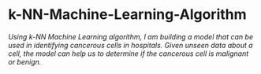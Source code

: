 # k-NN-Machine-Learning-Algorithm
###### Using k-NN Machine Learning algorithm, I am building a model that can be used in identifying cancerous cells in hospitals. Given unseen data about a cell, the model can help us to determine if the cancerous cell is malignant or benign.
